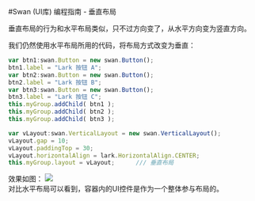 #Swan (UI库) 编程指南 - 垂直布局
 
垂直布局的行为和水平布局类似，只不过方向变了，从水平方向变为竖直方向。     

我们仍然使用水平布局所用的代码，将布局方式改变为垂直：    
``` TypeScript   
var btn1:swan.Button = new swan.Button();
btn1.label = "Lark 按钮 A";
var btn2:swan.Button = new swan.Button();
btn2.label = "Lark 按钮 B";
var btn3:swan.Button = new swan.Button();
btn3.label = "Lark 按钮 C";
this.myGroup.addChild( btn1 );
this.myGroup.addChild( btn2 );
this.myGroup.addChild( btn3 );

var vLayout:swan.VerticalLayout = new swan.VerticalLayout();
vLayout.gap = 10;
vLayout.paddingTop = 30;
vLayout.horizontalAlign = lark.HorizontalAlign.CENTER;
this.myGroup.layout = vLayout;      /// 垂直布局
```    
效果如图：
![][6-3-layout-VLayout]     
对比水平布局可以看到，容器内的UI控件是作为一个整体参与布局的。   

[6-3-layout-VLayout]: image/6/6-3-layout-VLayout.jpg

